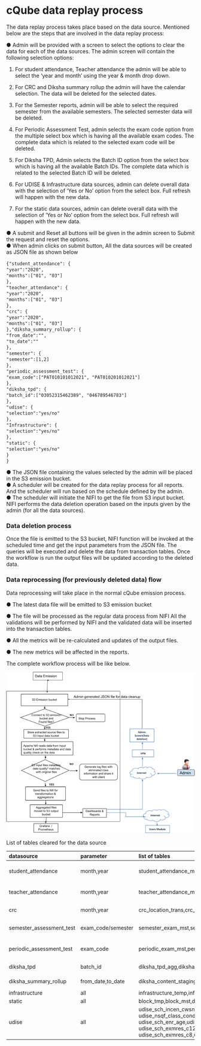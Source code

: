 # cQube data replay process

The data replay process takes place based on the data source. Mentioned below are the steps that are involved in the data replay process:

● Admin will be provided with a screen to select the options to clear the data for each of the data sources. The admin screen will contain the following selection options: 

1. For student attendance, Teacher attendance the admin will be able to select the ‘year and month’ using the year & month drop down. 

2. For CRC and Diksha summary rollup the admin will have the calendar selection. The data will be deleted for the selected dates. 

3. For the Semester reports, admin will be able to select the required semester from the available semesters. The selected semester data will be deleted. 

4. For Periodic Assessment Test, admin selects the exam code option from the multiple select box which is having all the available exam codes. The complete data which is related to the selected exam code will be deleted. 

5. For Diksha TPD, Admin selects the Batch ID option from the select box which is having all the available Batch IDs. The complete data which is related to the selected Batch ID will be deleted. 

6. For UDISE & Infrastructure data sources, admin can delete overall data with the selection of ‘Yes or No’ option from the select box. Full refresh will happen with the new data. 

7. For the static data sources, admin can delete overall data with the selection of ‘Yes or No’ option from the select box. Full refresh will happen with the new data.

● A submit and Reset all buttons will be given in the admin screen to Submit the request and reset the options.  
● When admin clicks on submit button, All the data sources will be created as JSON file as shown below

```text
{"student_attendance": { 
"year":"2020",
"months":["01", "03"] 
}, 
"teacher_attendance": { 
"year":"2020",
"months":["01", "03"]
},
"crc": {
"year":"2020", 
"months":["01", "03"]
},"diksha_summary_rollup": { 
"from_date":"", 
"to_date":"" 
},
"semester": { 
"semester":[1,2] 
}, 
"periodic_assessment_test": { 
"exam_code":["PAT010101012021", "PAT010201012021"] 
}, 
"diksha_tpd": { 
"batch_id":["03052315462389", "046789546783"] 
}, 
"udise": { 
"selection":"yes/no" 
}, 
"Infrastructure": { 
"selection":"yes/no" 
}, 
"static": { 
"selection":"yes/no" 
}
}
```

● The JSON file containing the values selected by the admin will be placed in the S3 emission bucket.  
● A scheduler will be created for the data replay process for all reports. And the scheduler will run based on the schedule defined by the admin.  
● The scheduler will initiate the NIFI to get the file from S3 input bucket. NIFI performs the data deletion operation based on the inputs given by the admin \(for all the data sources\).

### Data deletion process

Once the file is emitted to the S3 bucket, NIFI function will be invoked at the scheduled time and get the input parameters from the JSON file. The queries will be executed and delete the data from transaction tables. Once the workflow is run the output files will be updated according to the deleted data.

### Data reprocessing \(for previously deleted data\) flow

Data reprocessing will take place in the normal cQube emission process. 

● The latest data file will be emitted to S3 emission bucket 

● The file will be processed as the regular data process from NIFI All the validations will be performed by NIFI and the validated data will be inserted into the transaction tables. 

● All the metrics will be re-calculated and updates of the output files. 

● The new metrics will be affected in the reports. 

The complete workflow process will be like below.

![Workflow Process](../.gitbook/assets/image%20%286%29.png)



List of tables cleared for the data source



| datasource | parameter | list of tables | function call |
| :--- | :--- | :--- | :--- |
| student\_attendance | month,year | student\_attendance\_meta,student\_attendance\_staging\_1,student\_attendance\_staging\_2,student\_attendance\_trans,school\_student\_total\_attedance | select del\_data\(p\_data\_source=&gt;'student\_attendance',p\_year=&gt;2022,VARIADIC p\_month=&gt;array\[1,2\]\); |
| teacher\_attendance | month,year | teacher\_attendance\_meta,teacher\_attendance\_staging\_1,teacher\_attendance\_staging\_1,teacher\_attendance\_temp,teacher\_attendance\_trans,school\_teacher\_total\_attendance | select del\_data\(p\_data\_source=&gt;'teacher\_attendance',p\_year=&gt;2022,VARIADIC p\_month=&gt;array\[1,2\]\); |
| crc | month,year | crc\_location\_trans,crc\_inspection\_trans,crc\_visits\_frequency | select del\_data\(p\_data\_source=&gt;'crc',p\_year=&gt;2022,VARIADIC p\_month=&gt;array\[1,2\]\); |
| semester\_assessment\_test | exam\_code/semester | semester\_exam\_mst,semester\_exam\_result\_staging\_2,semester\_exam\_school\_qst\_result,semester\_exam\_result\_temp,semester\_exam\_school\_result,semester\_exam\_qst\_mst,semester\_exam\_result\_staging\_1,semester\_exam\_result\_trans | select pat\_del\_data\(p\_data\_source=&gt;'periodic\_assessment\_test',VARIADIC p\_exam\_code=&gt;array\['PAT0302290720201','PAT0302290720202'\]\); |
| periodic\_assessment\_test | exam\_code | periodic\_exam\_mst,periodic\_exam\_result\_staging\_2,periodic\_exam\_school\_qst\_result,periodic\_exam\_result\_temp,periodic\_exam\_school\_result,periodic\_exam\_qst\_mst,periodic\_exam\_result\_staging\_1,periodic\_exam\_result\_trans | select pat\_del\_data\(p\_data\_source=&gt;'periodic\_assessment\_test',VARIADIC p\_exam\_code=&gt;array\['PAT0302290720201','PAT0302290720202'\]\); |
| diksha\_tpd | batch\_id | diksha\_tpd\_agg,diksha\_tpd\_trans,diksha\_tpd\_content\_temp,diksha\_tpd\_staging | select diksha\_tpd\_del\_data\(p\_data\_source=&gt;'diksha\_tpd',VARIADIC p\_batch\_id =&gt;array\['0302290720201','0302290720202'\]\); |
| diksha\_summary\_rollup | from\_date,to\_date | diksha\_content\_staging,diksha\_content\_temp,diksha\_content\_trans,diksha\_total\_content | select diksha\_summary\_rollup\_del\_data\('diksh a\_summary\_rollup','2022-12-27','2022-1 2-31'\); |
| infrastructure | all | infrastructure\_temp,infrastructure\_trans | select all\_del\_data\('infrastructure'\); |
| static | all | block\_tmp,block\_mst,district\_tmp,district\_mst,cluster\_tmp,cluster\_mst,school\_master,school\_tmp,school\_hierarchy\_details,school\_geo\_master | select all\_del\_data\('static'\); |
| udise | all | udise\_sch\_incen\_cwsn,udise\_nsqf\_plcmnt\_c12 udise\_sch\_enr\_reptr,udise\_nsqf\_basic\_info,udise\_sch\_incentives,udise\_nsqf\_trng\_prov,udise\_sch\_exmmarks\_c10, udise\_nsqf\_class\_cond,udise\_school\_metrics\_trans,udise\_sch\_exmmarks\_c12 udise\_sch\_pgi\_details,udise\_nsqf\_enr\_caste,  udise\_sch\_enr\_age,udise\_sch\_exmres\_c10,udise\_sch\_profile,udise\_nsqf\_enr\_sub\_sec,udise\_sch\_enr\_by\_stream, udise\_sch\_exmres\_c12,udise\_sch\_recp\_exp,udise\_nsqf\_exmres\_c10,udise\_sch\_enr\_cwsn,udise\_sch\_exmres\_c5,udise\_sch\_safety, udise\_nsqf\_exmres\_c12,udise\_sch\_enr\_fresh, udise\_sch\_exmres\_c8,udise\_sch\_staff\_posn,udise\_nsqf\_faculty,udise\_sch\_enr\_medinstr, udise\_sch\_facility,udise\_tch\_profile,udise\_nsqf\_plcmnt\_c10,udise\_sch\_enr\_newadm | select all\_del\_data\('udise'\); |

